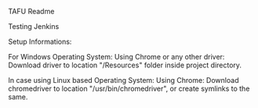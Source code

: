 TAFU Readme

Testing Jenkins

Setup Informations:

For Windows Operating System:
Using Chrome or any other driver: Download driver to location "/Resources" folder inside project directory.

In case using Linux based Operating System:
Using Chrome: Download chromedriver to location "/usr/bin/chromedriver", or create symlinks to the same.
